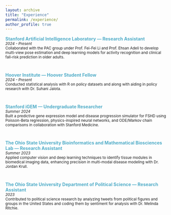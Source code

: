 ```yaml
---
layout: archive
title: "Experience"
permalink: /experience/
author_profile: true
---
```


<div style="display: flex; flex-direction: column; gap: 40px;">

<!-- Experience Section -->

<div style="display: flex; align-items: flex-start;">
  <div style="flex: 1;">
    <span style="color:#52ADC8"><b>Stanford Artificial Intelligence Laboratory — Research Assistant</b></span><br>
    <sup><i>2024 - Present</i><br>
    Collaborated with the PAC group under Prof. Fei-Fei Li and Prof. Ehsan Adeli to develop multi-view pose estimation and deep learning models for activity recognition and clinical fall-risk prediction in older adults.</sup>
  </div>
</div>

<div style="display: flex; align-items: flex-start;">
  <div style="flex: 1;">
    <span style="color:#52ADC8"><b>Hoover Institute — Hoover Student Fellow</b></span><br>
    <sup><i>2024 - Present</i><br>
    Conducted statistical analysis with R on policy datasets and along with aiding in policy research with Dr. Suhani Jalota.</sup>
  </div>
</div>

<div style="display: flex; align-items: flex-start;">
  <div style="flex: 1;">
    <span style="color:#52ADC8"><b>Stanford iGEM — Undergraduate Researcher</b></span><br>
    <sup><i>Summer 2024</i><br>
    Built a predictive gene expression model and disease progression simulator for FSHD using Poisson-Beta regression, physics-inspired neural networks, and ODE/Markov chain comparisons in collaboration with Stanford Medicine.</sup>
  </div>
</div>

<div style="display: flex; align-items: flex-start;">
  <div style="flex: 1;">
    <span style="color:#52ADC8"><b>The Ohio State University Bioinformatics and Mathematical Biosciences Lab — Research Assistant</b></span><br>
    <sup><i>Summer 2023</i><br>
    Applied computer vision and deep learning techniques to identify tissue modules in biomedical imaging data, enhancing precision in multi-modal disease modeling with Dr. Jordan Krull.</sup>
  </div>
</div>

<div style="display: flex; align-items: flex-start;">
  <div style="flex: 1;">
    <span style="color:#52ADC8"><b>The Ohio State University Department of Political Science — Research Assistant</b></span><br>
    <sup><i>2023</i><br>
    Contributed to political science research by analyzing tweets from political figures and groups in the United States and coding them by sentiment for analysis with Dr. Melinda Ritchie.</sup>
  </div>
</div>

